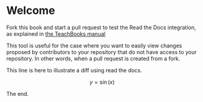# Welcome

Fork this book and start a pull request to test the Read the Docs integration, as explained in [the TeachBooks manual](https://teachbooks.io/manual/features/pull_request_build.html)

This tool is useful for the case where you want to easily view changes proposed by contributors to your repository that do not have access to your repository. In other words, when a pull request is created from a fork.

This line is here to illustrate a diff using read the docs.

$$
y = \sin (x)
$$

The end.